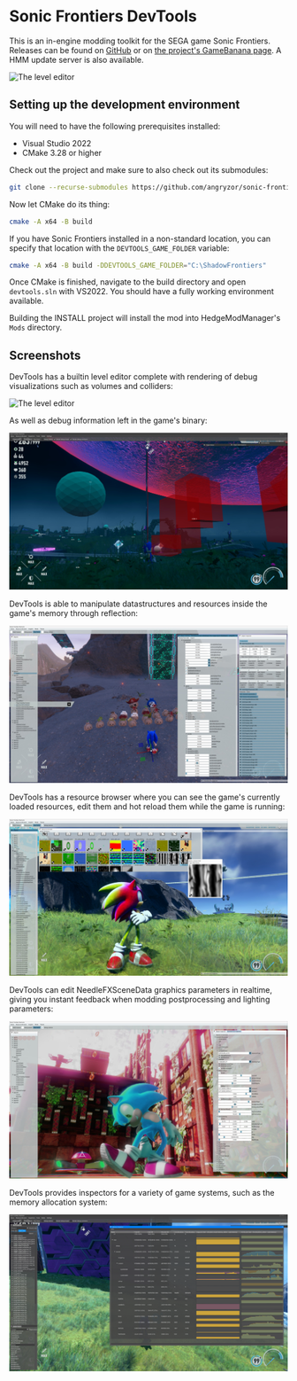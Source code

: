 # Sonic Frontiers DevTools

This is an in-engine modding toolkit for the SEGA game Sonic Frontiers.
Releases can be found on [GitHub](https://github.com/angryzor/sonic-frontiers-devtools/releases)
or on [the project's GameBanana page](https://gamebanana.com/tools/15218).
A HMM update server is also available.

![The level editor](/.github/editor.png)

## Setting up the development environment

You will need to have the following prerequisites installed:

* Visual Studio 2022
* CMake 3.28 or higher

Check out the project and make sure to also check out its submodules:

```sh
git clone --recurse-submodules https://github.com/angryzor/sonic-frontiers-devtools.git
```

Now let CMake do its thing:

```sh
cmake -A x64 -B build
```

If you have Sonic Frontiers installed in a non-standard location, you can specify that location
with the `DEVTOOLS_GAME_FOLDER` variable:

```sh
cmake -A x64 -B build -DDEVTOOLS_GAME_FOLDER="C:\ShadowFrontiers"
```

Once CMake is finished, navigate to the build directory and open `devtools.sln` with VS2022.
You should have a fully working environment available.

Building the INSTALL project will install the mod into HedgeModManager's `Mods` directory.

## Screenshots

DevTools has a builtin level editor complete with rendering of debug visualizations such as volumes and colliders:

![The level editor](/.github/editor.png)

As well as debug information left in the game's binary:

![Rendering of debug visuals](/.github/debugv.jpg)

DevTools is able to manipulate datastructures and resources inside the game's memory through reflection:

![RFL editing](/.github/rfl.jpg)

DevTools has a resource browser where you can see the game's currently loaded resources, edit them and hot reload them while the game is running:

![Resource browser](/.github/resource-browser.jpg)

DevTools can edit NeedleFXSceneData graphics parameters in realtime, giving you instant feedback when modding postprocessing and lighting parameters:

![NeedleFxSceneData editing](/.github/lighting.jpg)

DevTools provides inspectors for a variety of game systems, such as the memory allocation system:

![The memory inspector](/.github/memory-inspector.png)
